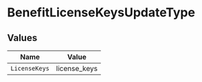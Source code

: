 # BenefitLicenseKeysUpdateType


## Values

| Name          | Value         |
| ------------- | ------------- |
| `LicenseKeys` | license_keys  |